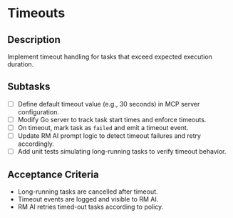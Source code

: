 # Timeouts

## Description
Implement timeout handling for tasks that exceed expected execution duration.

## Subtasks
- [ ] Define default timeout value (e.g., 30 seconds) in MCP server configuration.
- [ ] Modify Go server to track task start times and enforce timeouts.
- [ ] On timeout, mark task as `failed` and emit a timeout event.
- [ ] Update RM AI prompt logic to detect timeout failures and retry accordingly.
- [ ] Add unit tests simulating long-running tasks to verify timeout behavior.

## Acceptance Criteria
- Long-running tasks are cancelled after timeout.
- Timeout events are logged and visible to RM AI.
- RM AI retries timed-out tasks according to policy.